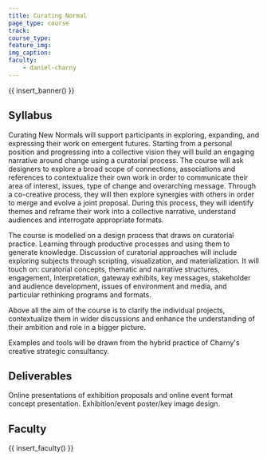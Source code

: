 ```yaml
---
title: Curating Normal
page_type: course
track:
course_type:
feature_img: 
img_caption: 
faculty: 
    - daniel-charny
---
```


{{ insert_banner() }}

## Syllabus

Curating New Normals will support participants in exploring, expanding, and expressing their work on emergent futures. Starting from a personal position and progressing into a collective vision they will build an engaging narrative around change using a curatorial process.
The course will ask designers to explore a broad scope of connections, associations and references to contextualize their own work in order to communicate their area of interest, issues, type of change and overarching message. Through a co-creative process, they will then explore synergies with others in order to merge and evolve a joint proposal. During this process, they will identify themes and reframe their work into a collective narrative, understand audiences and interrogate appropriate formats.

The course is modelled on a design process that draws on curatorial practice. Learning through productive processes and using them to generate knowledge. Discussion of curatorial approaches will include exploring subjects through scripting, visualization, and materialization. It will touch on: curatorial concepts, thematic and narrative structures, engagement, Interpretation, gateway exhibits, key messages, stakeholder and audience development, issues of environment and media, and particular rethinking programs and formats.

Above all the aim of the course is to clarify the individual projects, contextualize them in wider discussions and enhance the understanding of their ambition and role in a bigger picture.

Examples and tools will be drawn from the hybrid practice of Charny's creative strategic consultancy.

## Deliverables

Online presentations of exhibition proposals and online event format concept presentation. Exhibition/event poster/key image design.

## Faculty

{{ insert_faculty() }}


